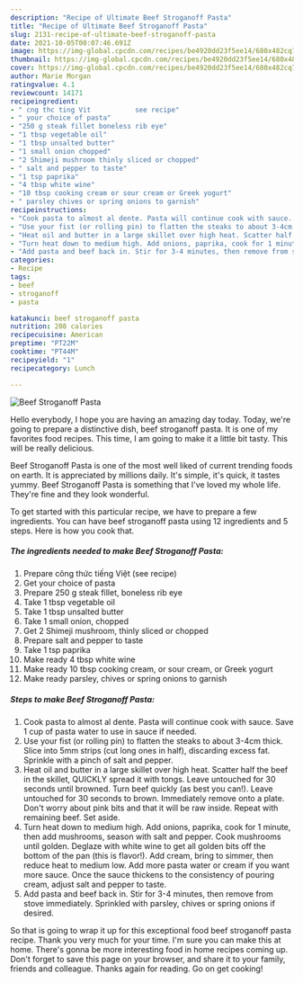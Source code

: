 ```yaml
---
description: "Recipe of Ultimate Beef Stroganoff Pasta"
title: "Recipe of Ultimate Beef Stroganoff Pasta"
slug: 2131-recipe-of-ultimate-beef-stroganoff-pasta
date: 2021-10-05T00:07:46.691Z
image: https://img-global.cpcdn.com/recipes/be4920dd23f5ee14/680x482cq70/beef-stroganoff-pasta-recipe-main-photo.jpg
thumbnail: https://img-global.cpcdn.com/recipes/be4920dd23f5ee14/680x482cq70/beef-stroganoff-pasta-recipe-main-photo.jpg
cover: https://img-global.cpcdn.com/recipes/be4920dd23f5ee14/680x482cq70/beef-stroganoff-pasta-recipe-main-photo.jpg
author: Marie Morgan
ratingvalue: 4.1
reviewcount: 14171
recipeingredient:
- " cng thc ting Vit           see recipe"
- " your choice of pasta"
- "250 g steak fillet boneless rib eye"
- "1 tbsp vegetable oil"
- "1 tbsp unsalted butter"
- "1 small onion chopped"
- "2 Shimeji mushroom thinly sliced or chopped"
- " salt and pepper to taste"
- "1 tsp paprika"
- "4 tbsp white wine"
- "10 tbsp cooking cream or sour cream or Greek yogurt"
- " parsley chives or spring onions to garnish"
recipeinstructions:
- "Cook pasta to almost al dente. Pasta will continue cook with sauce. Save 1 cup of pasta water to use in sauce if needed."
- "Use your fist (or rolling pin) to flatten the steaks to about 3-4cm thick. Slice into 5mm strips (cut long ones in half), discarding excess fat. Sprinkle with a pinch of salt and pepper."
- "Heat oil and butter in a large skillet over high heat. Scatter half the beef in the skillet, QUICKLY spread it with tongs. Leave untouched for 30 seconds until browned. Turn beef quickly (as best you can!). Leave untouched for 30 seconds to brown. Immediately remove onto a plate. Don't worry about pink bits and that it will be raw inside. Repeat with remaining beef. Set aside."
- "Turn heat down to medium high. Add onions, paprika, cook for 1 minute, then add mushrooms, season with salt and pepper. Cook mushrooms until golden. Deglaze with white wine to get all golden bits off the bottom of the pan (this is flavor!). Add cream, bring to simmer, then reduce heat to medium low. Add more pasta water or cream if you want more sauce. Once the sauce thickens to the consistency of pouring cream, adjust salt and pepper to taste."
- "Add pasta and beef back in. Stir for 3-4 minutes, then remove from stove immediately. Sprinkled with parsley, chives or spring onions if desired."
categories:
- Recipe
tags:
- beef
- stroganoff
- pasta

katakunci: beef stroganoff pasta 
nutrition: 208 calories
recipecuisine: American
preptime: "PT22M"
cooktime: "PT44M"
recipeyield: "1"
recipecategory: Lunch

---
```



![Beef Stroganoff Pasta](https://img-global.cpcdn.com/recipes/be4920dd23f5ee14/680x482cq70/beef-stroganoff-pasta-recipe-main-photo.jpg)

Hello everybody, I hope you are having an amazing day today. Today, we're going to prepare a distinctive dish, beef stroganoff pasta. It is one of my favorites food recipes. This time, I am going to make it a little bit tasty. This will be really delicious.

Beef Stroganoff Pasta is one of the most well liked of current trending foods on earth. It is appreciated by millions daily. It's simple, it's quick, it tastes yummy. Beef Stroganoff Pasta is something that I've loved my whole life. They're fine and they look wonderful.




To get started with this particular recipe, we have to prepare a few ingredients. You can have beef stroganoff pasta using 12 ingredients and 5 steps. Here is how you cook that.

<!--inarticleads1-->

##### The ingredients needed to make Beef Stroganoff Pasta:

1. Prepare  công thức tiếng Việt           (see recipe)
1. Get  your choice of pasta
1. Prepare 250 g steak fillet, boneless rib eye
1. Take 1 tbsp vegetable oil
1. Take 1 tbsp unsalted butter
1. Take 1 small onion, chopped
1. Get 2 Shimeji mushroom, thinly sliced or chopped
1. Prepare  salt and pepper to taste
1. Take 1 tsp paprika
1. Make ready 4 tbsp white wine
1. Make ready 10 tbsp cooking cream, or sour cream, or Greek yogurt
1. Make ready  parsley, chives or spring onions to garnish




<!--inarticleads2-->

##### Steps to make Beef Stroganoff Pasta:

1. Cook pasta to almost al dente. Pasta will continue cook with sauce. Save 1 cup of pasta water to use in sauce if needed.
1. Use your fist (or rolling pin) to flatten the steaks to about 3-4cm thick. Slice into 5mm strips (cut long ones in half), discarding excess fat. Sprinkle with a pinch of salt and pepper.
1. Heat oil and butter in a large skillet over high heat. Scatter half the beef in the skillet, QUICKLY spread it with tongs. Leave untouched for 30 seconds until browned. Turn beef quickly (as best you can!). Leave untouched for 30 seconds to brown. Immediately remove onto a plate. Don't worry about pink bits and that it will be raw inside. Repeat with remaining beef. Set aside.
1. Turn heat down to medium high. Add onions, paprika, cook for 1 minute, then add mushrooms, season with salt and pepper. Cook mushrooms until golden. Deglaze with white wine to get all golden bits off the bottom of the pan (this is flavor!). Add cream, bring to simmer, then reduce heat to medium low. Add more pasta water or cream if you want more sauce. Once the sauce thickens to the consistency of pouring cream, adjust salt and pepper to taste.
1. Add pasta and beef back in. Stir for 3-4 minutes, then remove from stove immediately. Sprinkled with parsley, chives or spring onions if desired.




So that is going to wrap it up for this exceptional food beef stroganoff pasta recipe. Thank you very much for your time. I'm sure you can make this at home. There's gonna be more interesting food in home recipes coming up. Don't forget to save this page on your browser, and share it to your family, friends and colleague. Thanks again for reading. Go on get cooking!
